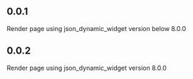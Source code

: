 ## 0.0.1

Render page using json_dynamic_widget version below 8.0.0
## 0.0.2
Render page using json_dynamic_widget version 8.0.0
